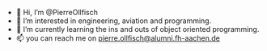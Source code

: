 - 👋 Hi, I’m @PierreOllfisch
- 👀 I’m interested in engineering, aviation and programming.
- 🌱 I’m currently learning the ins and outs of object oriented programming.
- 📫 you can reach me on pierre.ollfisch@alumni.fh-aachen.de

<!---
PierreOllfisch/PierreOllfisch is a ✨ special ✨ repository because its `README.md` (this file) appears on your GitHub profile.
You can click the Preview link to take a look at your changes.
--->
